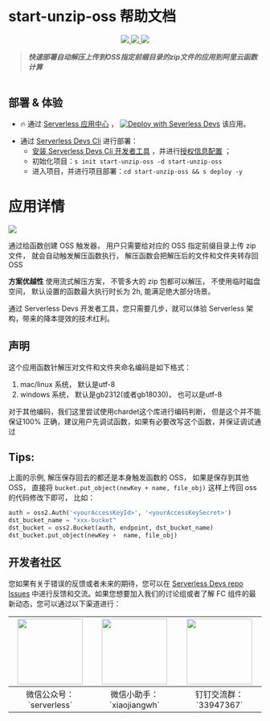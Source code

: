 # start-unzip-oss 帮助文档

<p align="center" class="flex justify-center">
    <a href="https://www.serverless-devs.com" class="ml-1">
    <img src="http://editor.devsapp.cn/icon?package=start-unzip-oss&type=packageType">
  </a>
  <a href="http://www.devsapp.cn/details.html?name=start-unzip-oss" class="ml-1">
    <img src="http://editor.devsapp.cn/icon?package=start-unzip-oss&type=packageVersion">
  </a>
  <a href="http://www.devsapp.cn/details.html?name=start-unzip-oss" class="ml-1">
    <img src="http://editor.devsapp.cn/icon?package=start-unzip-oss&type=packageDownload">
  </a>
</p>

<description>

> ***快速部署自动解压上传到OSS指定前缀目录的zip文件的应用到阿里云函数计算***

</description>

<table>
</table>

<codepre id="codepre">

</codepre>

<deploy>

## 部署 & 体验

<appcenter>

- :fire: 通过 [Serverless 应用中心](https://fcnext.console.aliyun.com/applications/create?template=start-unzip-oss) ，
[![Deploy with Severless Devs](https://img.alicdn.com/imgextra/i1/O1CN01w5RFbX1v45s8TIXPz_!!6000000006118-55-tps-95-28.svg)](https://fcnext.console.aliyun.com/applications/create?template=start-unzip-oss)  该应用。 

</appcenter>

- 通过 [Serverless Devs Cli](https://www.serverless-devs.com/serverless-devs/install) 进行部署：
    - [安装 Serverless Devs Cli 开发者工具](https://www.serverless-devs.com/serverless-devs/install) ，并进行[授权信息配置](https://www.serverless-devs.com/fc/config) ；
    - 初始化项目：`s init start-unzip-oss -d start-unzip-oss`   
    - 进入项目，并进行项目部署：`cd start-unzip-oss && s deploy -y`

</deploy>

<appdetail id="flushContent">

# 应用详情

![](https://img.alicdn.com/imgextra/i1/O1CN01V092Oa1p04ieFtASz_!!6000000005297-2-tps-1220-320.png)

通过给函数创建 OSS 触发器， 用户只需要给对应的 OSS 指定前缀目录上传 zip 文件， 就会自动触发解压函数执行， 解压函数会把解压后的文件和文件夹转存回 OSS

**方案优越性**
使用流式解压方案， 不管多大的 zip 包都可以解压， 不使用临时磁盘空间， 默认设置的函数最大执行时长为 2h, 能满足绝大部分场景。

通过 Serverless Devs 开发者工具，您只需要几步，就可以体验 Serverless 架构，带来的降本提效的技术红利。

## 声明

这个应用函数针解压对文件和文件夹命名编码是如下格式：
1. mac/linux 系统， 默认是utf-8
2. windows 系统， 默认是gb2312(或者gb18030)， 也可以是utf-8

对于其他编码，我们这里尝试使用chardet这个库进行编码判断， 但是这个并不能保证100% 正确，建议用户先调试函数，如果有必要改写这个函数，并保证调试通过
## Tips:
上面的示例, 解压保存回去的都还是本身触发函数的 OSS， 如果是保存到其他 OSS， 直接将 `bucket.put_object(newKey + name, file_obj)` 这样上传回 oss 的代码修改下即可， 比如：

```python
auth = oss2.Auth('<yourAccessKeyId>', '<yourAccessKeySecret>')
dst_bucket_name = "xxx-bucket"
dst_bucket = oss2.Bucket(auth, endpoint, dst_bucket_name)  
dst_bucket.put_object(newKey +  name, file_obj)
```

</appdetail>

<devgroup>

## 开发者社区

您如果有关于错误的反馈或者未来的期待，您可以在 [Serverless Devs repo Issues](https://github.com/serverless-devs/serverless-devs/issues) 中进行反馈和交流。如果您想要加入我们的讨论组或者了解 FC 组件的最新动态，您可以通过以下渠道进行：

<p align="center">

| <img src="https://serverless-article-picture.oss-cn-hangzhou.aliyuncs.com/1635407298906_20211028074819117230.png" width="130px" > | <img src="https://serverless-article-picture.oss-cn-hangzhou.aliyuncs.com/1635407044136_20211028074404326599.png" width="130px" > | <img src="https://serverless-article-picture.oss-cn-hangzhou.aliyuncs.com/1635407252200_20211028074732517533.png" width="130px" > |
|--- | --- | --- |
| <center>微信公众号：\`serverless\`</center> | <center>微信小助手：\`xiaojiangwh\`</center> | <center>钉钉交流群：\`33947367\`</center> | 

</p>

</devgroup>